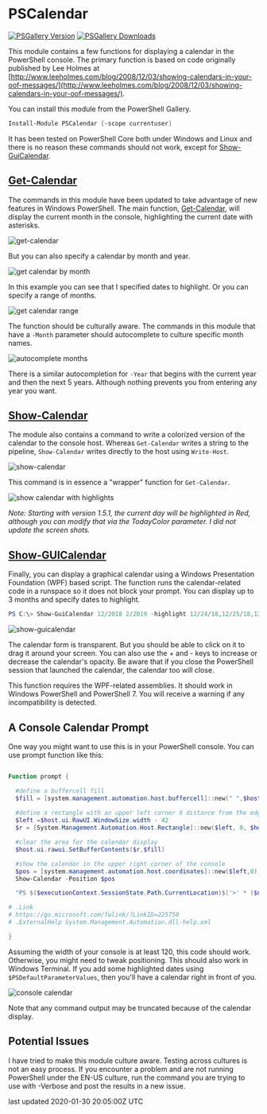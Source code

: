 # PSCalendar

[![PSGallery Version](https://img.shields.io/powershellgallery/v/PSCalendar.png?style=for-the-badge&logo=powershell&label=PowerShell%20Gallery)](https://www.powershellgallery.com/packages/PSCalendar/) [![PSGallery Downloads](https://img.shields.io/powershellgallery/dt/PSCalendar.png?style=for-the-badge&label=Downloads)](https://www.powershellgallery.com/packages/PSCalendar/)

This module contains a few functions for displaying a calendar in the PowerShell console. The primary function is based on code originally published by Lee Holmes at [http://www.leeholmes.com/blog/2008/12/03/showing-calendars-in-your-oof-messages/](http://www.leeholmes.com/blog/2008/12/03/showing-calendars-in-your-oof-messages/).

You can install this module from the PowerShell Gallery.

```powershell
Install-Module PSCalendar [-scope currentuser]
```

It has been tested on PowerShell Core both under Windows and Linux and there is no reason these commands should not work, except for [Show-GuiCalendar](docs/Show-GuiCalendar.md).

## [Get-Calendar](docs/Get-Calendar.md)

The commands in this module have been updated to take advantage of new features in Windows PowerShell. The main function, [Get-Calendar](docs/Get-Calendar.md), will display the current month in the console, highlighting the current date with asterisks.

![get-calendar](assets/get-calendar.png)

But you can also specify a calendar by month and year.

![get calendar by month](assets/get-calendar-2.png)

In this example you can see that I specified dates to highlight. Or you can specify a range of months.

![get calendar range](assets/get-calendar-3.png)

The function should be culturally aware. The commands in this module that have a `-Month` parameter should autocomplete to culture specific month names.

![autocomplete months](assets/autocomplete-month.png)

There is a similar autocompletion for `-Year` that begins with the current year and then the next 5 years. Although nothing prevents you from entering any year you want.

## [Show-Calendar](docs/Show-Calendar.md)

The module also contains a command to write a colorized version of the calendar to the console host. Whereas `Get-Calendar` writes a string to the pipeline, `Show-Calendar` writes directly to the host using `Write-Host`.

![show-calendar](assets/show-calendar.png)

This command is in essence a "wrapper" function for `Get-Calendar`.

![show calendar with highlights](assets/show-calendar-2.png)

*Note: Starting with version 1.5.1, the current day will be highlighted in Red, although you can modify that via the TodayColor parameter. I did not update the screen shots.*

## [Show-GUICalendar](docs/Show-GuiCalendar)

Finally, you can display a graphical calendar using a Windows Presentation Foundation (WPF) based script. The function runs the calendar-related code in a runspace so it does not block your prompt. You can display up to 3 months and specify dates to highlight.

```powershell
PS C:\> Show-GuiCalendar 12/2018 2/2019 -highlight 12/24/18,12/25/18,12/31/18,1/1/19,1/18/19,2/14/19,2/22/19
```

![show-guicalendar](assets/show-guicalendar.png)

The calendar form is transparent. But you should be able to click on it to drag it around your screen. You can also use the + and - keys to increase or decrease the calendar's opacity. Be aware that if you close the PowerShell session that launched the calendar, the calendar too will close.

This function requires the WPF-related assemblies. It should work in Windows PowerShell and PowerShell 7. You will receive a warning if any incompatibility is detected.

## A Console Calendar Prompt

One way you might want to use this is in your PowerShell console. You can use prompt function like this:

```powershell

Function prompt {

  #define a buffercell fill
  $fill = [system.management.automation.host.buffercell]::new(" ",$host.ui.RawUI.BackgroundColor,$host.ui.RawUI.BackgroundColor,"complete")
 
  #define a rectangle with an upper left corner X distance from the edge
  $left =$host.ui.RawUI.WindowSize.width - 42
  $r = [System.Management.Automation.Host.Rectangle]::new($left, 0, $host.ui.rawui.windowsize.width,10)

  #clear the area for the calendar display
  $host.ui.rawui.SetBufferContents($r,$fill)

  #show the calendar in the upper right corner of the console
  $pos = [system.management.automation.host.coordinates]::new($left,0)
  Show-Calendar -Position $pos

  "PS $($executionContext.SessionState.Path.CurrentLocation)$('>' * ($nestedPromptLevel + 1)) ";

# .Link
# https://go.microsoft.com/fwlink/?LinkID=225750
# .ExternalHelp System.Management.Automation.dll-help.xml

}
```

Assuming the width of your console is at least 120, this code should work. Otherwise, you might need to tweak positioning. This should also work in Windows Terminal. If you add some highlighted dates using `$PSDefaultParameterValues`, then you'll have a calendar right in front of you.

![console calendar](assets/console-calendar.png)

Note that any command output may be truncated because of the calendar display.

## Potential Issues

I have tried to make this module culture aware. Testing across cultures is not an easy process. If you encounter a problem and are not running PowerShell under the EN-US culture, run the command you are trying to use with -Verbose and post the results in a new issue.

last updated 2020-01-30 20:05:00Z UTC
